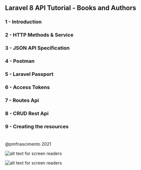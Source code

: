 ##  Laravel 8 API Tutorial - Books and Authors

### 1 - Introduction
### 2 - HTTP Methods & Service
### 3 - JSON API Specification
### 4 - Postman
### 5 - Laravel Passport
### 6 - Access Tokens
### 7 - Routes Api
### 8 - CRUD Rest Api
### 9 - Creating the resources
#
@pmfnascimento 2021

![alt text for screen readers](https://raw.githubusercontent.com/laravel/art/master/logo-lockup/5%20SVG/2%20CMYK/1%20Full%20Color/laravel-logolockup-cmyk-red.svg "Text to show on mouseover")

![alt text for screen readers](https://www.postman.com/assets/logos/pm-orange-logo-horiz.svg "Text to show on mouseover")
